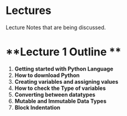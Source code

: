 # Lectures
Lecture Notes that are being discussed. </b></b>
# **Lecture 1 Outline **
1. **Getting started with Python Language**
2. **How to download Python**
3. **Creating variables and assigning values**
4. **How to check the Type of variables**
5. **Converting between datatypes**
6. **Mutable and Immutable Data Types**
7. **Block Indentation**
